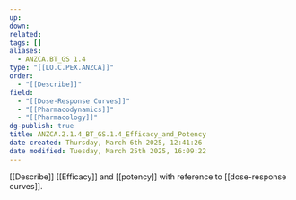 ```yaml
---
up: 
down: 
related: 
tags: []
aliases:
  - ANZCA.BT_GS 1.4
type: "[[LO.C.PEX.ANZCA]]"
order:
  - "[[Describe]]"
field:
  - "[[Dose-Response Curves]]"
  - "[[Pharmacodynamics]]"
  - "[[Pharmacology]]"
dg-publish: true
title: ANZCA.2.1.4_BT_GS.1.4_Efficacy_and_Potency
date created: Thursday, March 6th 2025, 12:41:26
date modified: Tuesday, March 25th 2025, 16:09:22
---
```


[[Describe]] [[Efficacy]] and [[potency]] with reference to [[dose-response curves]].

